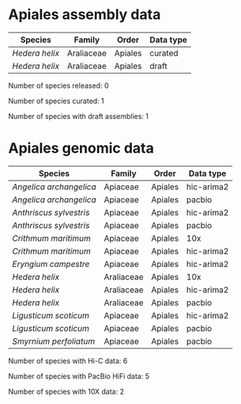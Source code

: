 # Apiales assembly data

| Species | Family | Order | Data type |
| -- | --- | --- | --- |
| *Hedera helix* | Araliaceae | Apiales | curated |
| *Hedera helix* | Araliaceae | Apiales | draft |

Number of species released: 0

Number of species curated: 1

Number of species with draft assemblies: 1

# Apiales genomic data

| Species | Family | Order | Data type |
| -- | --- | --- | --- |
| *Angelica archangelica* | Apiaceae | Apiales | hic-arima2 |
| *Angelica archangelica* | Apiaceae | Apiales | pacbio |
| *Anthriscus sylvestris* | Apiaceae | Apiales | hic-arima2 |
| *Anthriscus sylvestris* | Apiaceae | Apiales | pacbio |
| *Crithmum maritimum* | Apiaceae | Apiales | 10x |
| *Crithmum maritimum* | Apiaceae | Apiales | hic-arima2 |
| *Eryngium campestre* | Apiaceae | Apiales | hic-arima2 |
| *Hedera helix* | Araliaceae | Apiales | 10x |
| *Hedera helix* | Araliaceae | Apiales | hic-arima2 |
| *Hedera helix* | Araliaceae | Apiales | pacbio |
| *Ligusticum scoticum* | Apiaceae | Apiales | hic-arima2 |
| *Ligusticum scoticum* | Apiaceae | Apiales | pacbio |
| *Smyrnium perfoliatum* | Apiaceae | Apiales | pacbio |

Number of species with Hi-C data: 6

Number of species with PacBio HiFi data: 5

Number of species with 10X data: 2
